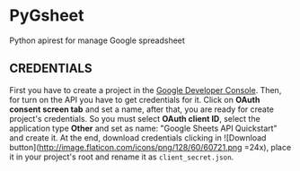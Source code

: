 # PyGsheet
Python apirest for manage Google spreadsheet

## CREDENTIALS

First you have to create a project in the [Google Developer Console](https://console.developers.google.com/start/api?id=sheets.googleapis.com). Then, for turn on the API you have to get credentials for it.
Click on **OAuth consent screen tab** and set a name, after that, you are ready for create project's credentials.
So you must select **OAuth client ID**, select the application type **Other** and set as name: "Google Sheets API Quickstart" and create it. At the end, download credentials clicking in ![Download button](http://image.flaticon.com/icons/png/128/60/60721.png =24x), place it in your project's root and rename it as `client_secret.json`.
